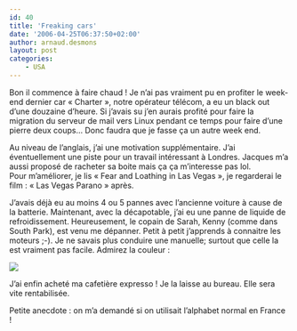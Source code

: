 ```yaml
---
id: 40
title: 'Freaking cars'
date: '2006-04-25T06:37:50+02:00'
author: arnaud.desmons
layout: post
categories:
    - USA
---
```


Bon il commence à faire chaud ! Je n’ai pas vraiment pu en profiter le week-end dernier car « Charter », notre opérateur télécom, a eu un black out d’une douzaine d’heure. Si j’avais su j’en aurais profité pour faire la migration du serveur de mail vers Linux pendant ce temps pour faire d’une pierre deux coups… Donc faudra que je fasse ça un autre week end.

Au niveau de l’anglais, j’ai une motivation supplémentaire. J’ai éventuellement une piste pour un travail intéressant à Londres. Jacques m’a aussi proposé de racheter sa boite mais ça ça m’interesse pas lol.  
Pour m’améliorer, je lis « Fear and Loathing in Las Vegas », je regarderai le film : « Las Vegas Parano » après.

J’avais déjà eu au moins 4 ou 5 pannes avec l’ancienne voiture à cause de la batterie. Maintenant, avec la décapotable, j’ai eu une panne de liquide de refroidissement. Heureusement, le copain de Sarah, Kenny (comme dans South Park), est venu me dépanner. Petit à petit j’apprends à connaitre les moteurs ;-). Je ne savais plus conduire une manuelle; surtout que celle la est vraiment pas facile. Admirez la couleur :

![](/wordpress/wp-content/dsc00914.jpg)

J’ai enfin acheté ma cafetière expresso ! Je la laisse au bureau. Elle sera vite rentabilisée.

Petite anecdote : on m’a demandé si on utilisait l’alphabet normal en France !